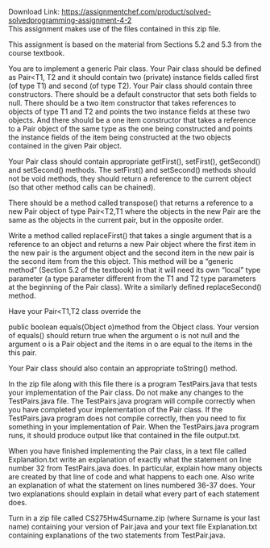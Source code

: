 Download Link: https://assignmentchef.com/product/solved-solvedprogramming-assignment-4-2
<br>
This assignment makes use of the files contained in this zip file.

This assignment is based on the material from Sections 5.2 and 5.3 from the course textbook.

You are to implement a generic Pair class. Your Pair class should be defined as Pair&lt;T1, T2 and it should contain two (private) instance fields called first (of type T1) and second (of type T2). Your Pair class should contain three constructors. There should be a default constructor that sets both fields to null. There should be a two item constructor that takes references to objects of type T1 and T2 and points the two instance fields at these two objects. And there should be a one item constructor that takes a reference to a Pair object of the same type as the one being constructed and points the instance fields of the item being constructed at the two objects contained in the given Pair object.

Your Pair class should contain appropriate getFirst(), setFirst(), getSecond() and setSecond() methods. The setFirst() and setSecond() methods should not be void methods, they should return a reference to the current object (so that other method calls can be chained).

There should be a method called transpose() that returns a reference to a new Pair object of type Pair&lt;T2,T1 where the objects in the new Pair are the same as the objects in the current pair, but in the opposite order.

Write a method called replaceFirst() that takes a single argument that is a reference to an object and returns a new Pair object where the first item in the new pair is the argument object and the second item in the new pair is the second item from the this object. This method will be a “generic method” (Section 5.2 of the textbook) in that it will need its own “local” type parameter (a type parameter different from the T1 and T2 type parameters at the beginning of the Pair class). Write a similarly defined replaceSecond() method.

Have your Pair&lt;T1,T2 class override the

public boolean equals(Object o)method from the Object class. Your version of equals() should return true when the argument o is not null and the argument o is a Pair object and the items in o are equal to the items in the this pair.

Your Pair class should also contain an appropriate toString() method.

In the zip file along with this file there is a program TestPairs.java that tests your implementation of the Pair class. Do not make any changes to the TestPairs.java file. The TestPairs.java program will compile correctly when you have completed your implementation of the Pair class. If the TestPairs.java program does not compile correctly, then you need to fix something in your implementation of Pair. When the TestPairs.java program runs, it should produce output like that contained in the file output.txt.

When you have finished implementing the Pair class, in a text file called Explanation.txt write an explanation of exactly what the statement on line number 32 from TestPairs.java does. In particular, explain how many objects are created by that line of code and what happens to each one. Also write an explanation of what the statement on lines numbered 36-37 does. Your two explanations should explain in detail what every part of each statement does.

Turn in a zip file called CS275Hw4Surname.zip (where Surname is your last name) containing your version of Pair.java and your text file Explanation.txt containing explanations of the two statements from TestPair.java.